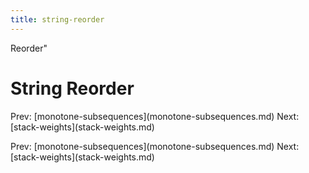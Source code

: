 ```yaml
---
title: string-reorder
---
```


Reorder\"

# String Reorder

Prev:
\[monotone-subsequences](monotone-subsequences.md)
Next: \[stack-weights](stack-weights.md)

Prev:
\[monotone-subsequences](monotone-subsequences.md)
Next: \[stack-weights](stack-weights.md)
